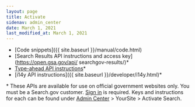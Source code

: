 ```yaml
---
layout: page
title: Activate
sidenav: admin_center
date: March 1, 2021
last_modified_at: March 1, 2021
---
```

* [Code snippets]({{ site.baseurl }}/manual/code.html)
* [Search Results API instructions and access key](https://open.gsa.gov/api/ searchgov-results/)\*
* [Type-ahead API instructions](https://open.gsa.gov/api/searchgov-suggestions/)\*
* [i14y API instructions]({{ site.baseurl }}/developer/i14y.html)\*

\* These APIs are available for use on official government websites only. You must be a Search.gov customer. [Sign in](https://search.usa.gov/sites) is required. Keys and instructions for each can be found under [Admin Center](https://search.usa.gov/sites) > YourSite > Activate Search.

